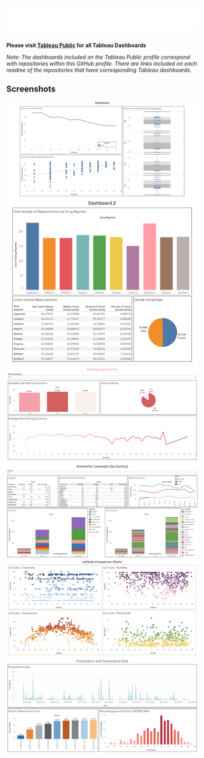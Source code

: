 <div style="width: 100%;">
    <img src="svg/tableau_header.svg">
</div>

<br />

**Please visit [Tableau Public](https://public.tableau.com/app/profile/j.white1987) for all Tableau Dashboards**
<br />

*Note: The dashboards included on the Tableau Public profile correspond with repositories within this GitHub profile. There are links included on each readme of the repositories that have corresponding Tableau dashboards.*


## Screenshots
<img src="screenshots/drug_analysis_dashboard.png">
<img src="screenshots/drug_analysis_dashboard2.png">
<img src="screenshots/hk.png">
<img src="screenshots/kc.png">
<img src="screenshots/lcc.png">
<img src="screenshots/p_t_data.png">


 
